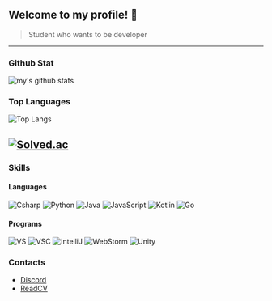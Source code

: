 ## Welcome to my profile! 👋
> Student who wants to be developer
---
### Github Stat
![my's github stats](https://github-readme-stats.vercel.app/api?username=ERRrOR404&theme=dark)
### Top Languages
![Top Langs](https://github-readme-stats.vercel.app/api/top-langs/?username=ERRrOR404&layout=compact&theme=dark)

[![Solved.ac](http://mazassumnida.wtf/api/v2/generate_badge?boj=errror)](https://solved.ac/errror)
---
### Skills
#### Languages
![Csharp](https://img.shields.io/badge/-Csharp-9d70d8?style=for-the-badge&logo=c-sharp&logoColor=fff)
![Python](https://img.shields.io/badge/-Python-3471a1?style=for-the-badge&logo=python&logoColor=fff)
![Java](https://img.shields.io/badge/-Java-ec8032?style=for-the-badge&logo=java&logoColor=fff)
![JavaScript](https://img.shields.io/badge/-JavaScript-e3d41e?style=for-the-badge&logo=javascript&logoColor=fff)
![Kotlin](https://img.shields.io/badge/-Kotlin-0099dd?style=for-the-badge&logo=kotlin&logoColor=fff)
![Go](https://img.shields.io/badge/-Go-00acd7?style=for-the-badge&logo=go&logoColor=fff)
#### Programs
![VS](https://img.shields.io/badge/-VS-a878de?style=for-the-badge&logo=visual-studio&logoColor=fff)
![VSC](https://img.shields.io/badge/-VSC-31a0e8?style=for-the-badge&logo=visual-studio-code&logoColor=fff)
![IntelliJ](https://img.shields.io/badge/-IntelliJ-e03d6a?style=for-the-badge&logo=intelli-j&logoColor=fff)
![WebStorm](https://img.shields.io/badge/-WebStorm-06c7d3?style=for-the-badge&logo=web-storm&logoColor=fff)
![Unity](https://img.shields.io/badge/-Unity-040707?style=for-the-badge&logo=unity&logoColor=fff)

### Contacts
- [Discord](https://discord.com/users/476152575385927711)
- [ReadCV](https://read.cv/error)
